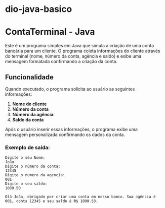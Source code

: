 # dio-java-basico
# ContaTerminal - Java

Este é um programa simples em Java que simula a criação de uma conta bancária para um cliente. O programa coleta informações do cliente através do terminal (nome, número da conta, agência e saldo) e exibe uma mensagem formatada confirmando a criação da conta.

## Funcionalidade

Quando executado, o programa solicita ao usuário as seguintes informações:

1. **Nome do cliente**
2. **Número da conta**
3. **Número da agência**
4. **Saldo da conta**

Após o usuário inserir essas informações, o programa exibe uma mensagem personalizada confirmando os dados da conta.

### Exemplo de saída:

```text
Digite o seu Nome: 
João
Digite o número da conta: 
12345
Digite o numero da agencia: 
001
Digite o seu saldo: 
1000.50

Olá João, obrigado por criar uma conta em nosso banco. Sua agência é 001, conta 12345 e seu saldo é R$ 1000.50.
